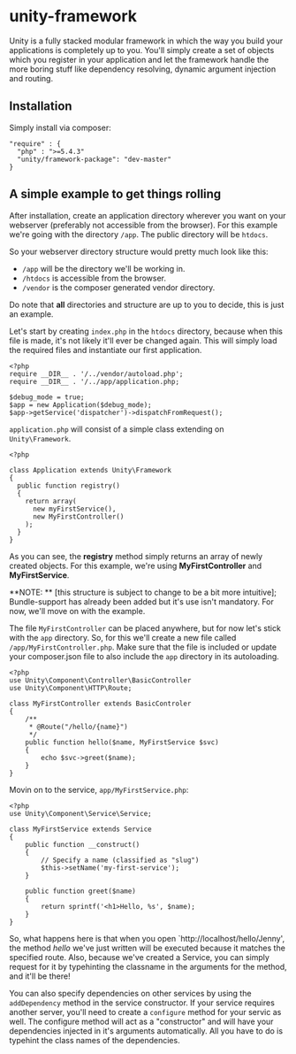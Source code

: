 unity-framework
===============

Unity is a fully stacked modular framework in which the way you build your applications is completely up to you. 
You'll simply create a set of objects which you register in your application and let the framework handle the more 
boring stuff like dependency resolving, dynamic argument injection and routing.

Installation
------------

Simply install via composer:

    "require" : {
      "php" : ">=5.4.3"
      "unity/framework-package": "dev-master"
    }
  
  
A simple example to get things rolling
--------------------------------------

After installation, create an application directory wherever you want on your webserver 
(preferably not accessible from the browser). For this example we're going with the directory `/app`. The
public directory will be `htdocs`.

So your webserver directory structure would pretty much look like this:

* `/app` will be the directory we'll be working in.
* `/htdocs` is accessible from the browser.
* `/vendor` is the composer generated vendor directory.

Do note that **all** directories and structure are up to you to decide, this is just an example.




Let's start by creating `index.php` in the `htdocs` directory, because when this file is made, it's not likely it'll
ever be changed again. This will simply load the required files and instantiate our first application.
  
    <?php
    require __DIR__ . '/../vendor/autoload.php';
    require __DIR__ . '/../app/application.php;
    
    $debug_mode = true;
    $app = new Application($debug_mode);
    $app->getService('dispatcher')->dispatchFromRequest();
    

`application.php` will consist of a simple class extending on `Unity\Framework`.

    <?php
    
    class Application extends Unity\Framework
    {
      public function registry()
      {
        return array(
          new myFirstService(),
          new MyFirstController()
        );
      }
    }

As you can see, the **registry** method simply returns an array of newly created objects. For this example, we're using
**MyFirstController** and **MyFirstService**.

**NOTE: ** [this structure is subject to change to be a bit more intuitive]; Bundle-support has already been added but
it's use isn't mandatory. For now, we'll move on with the example.

The file `MyFirstController` can be placed anywhere, but for now let's stick with the `app` directory. So, for this we'll
create a new file called `/app/MyFirstController.php`. Make sure that the file is included or update your composer.json
file to also include the `app` directory in its autoloading.

    <?php
    use Unity\Component\Controller\BasicController
    use Unity\Component\HTTP\Route;
    
    class MyFirstController extends BasicControler
    {
        /**
         * @Route("/hello/{name}")
         */
        public function hello($name, MyFirstService $svc)
        {
            echo $svc->greet($name);
        }
    }

Movin on to the service, `app/MyFirstService.php`:

    <?php
    use Unity\Component\Service\Service;
    
    class MyFirstService extends Service
    {
        public function __construct()
        {
            // Specify a name (classified as "slug")
            $this->setName('my-first-service');
        }
        
        public function greet($name)
        {
            return sprintf('<h1>Hello, %s', $name);
        }
    }
    
So, what happens here is that when you open `http://localhost/hello/Jenny', the method *hello* we've just written will be
executed because it matches the specified route. Also, because we've created a Service, you can simply request for it
by typehinting the classname in the arguments for the method, and it'll be there!

You can also specify dependencies on other services by using the `addDependency` method in the service constructor. If your
service requires another server, you'll need to create a `configure` method for your servic as well. The configure 
method will act as a "constructor" and will have your dependencies injected in it's arguments automatically. All you have
to do is typehint the class names of the dependencies.

